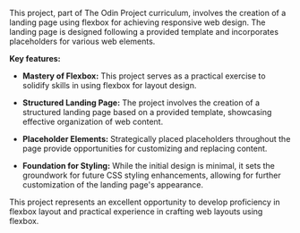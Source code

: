 This project, part of The Odin Project curriculum, involves the creation of a landing page using flexbox for achieving responsive web design. The landing page is designed following a provided template and incorporates placeholders for various web elements. 

**Key features:**

- **Mastery of Flexbox:** This project serves as a practical exercise to solidify skills in using flexbox for layout design.

- **Structured Landing Page:** The project involves the creation of a structured landing page based on a provided template, showcasing effective organization of web content.

- **Placeholder Elements:** Strategically placed placeholders throughout the page provide opportunities for customizing and replacing content.

- **Foundation for Styling:** While the initial design is minimal, it sets the groundwork for future CSS styling enhancements, allowing for further customization of the landing page's appearance.

This project represents an excellent opportunity to develop proficiency in flexbox layout and practical experience in crafting web layouts using flexbox.
